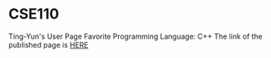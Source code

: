 # CSE110
Ting-Yun's User Page
Favorite Programming Language: C++
The link of the published page is [HERE](/index.md)